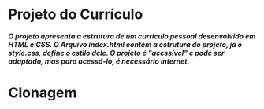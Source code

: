 # Projeto do Currículo
___O projeto apresenta a estrutura de um curriculo pessoal desenvolvido em HTML e CSS.
 O Arquivo index.html contém a estrutura do projeto, já o style.css, define o estilo dele.
 O projeto é "acessível" e pode ser adaptado, mas para acessá-lo, é necessário internet.___

# Clonagem



